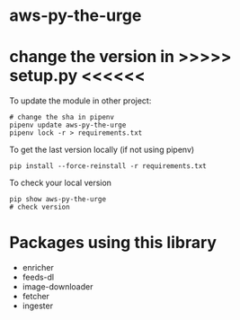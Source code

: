 aws-py-the-urge
===============

# change the version in >>>>> setup.py <<<<<<

To update the module in other project:
```
# change the sha in pipenv
pipenv update aws-py-the-urge
pipenv lock -r > requirements.txt
```

To get the last version locally (if not using pipenv)
```
pip install --force-reinstall -r requirements.txt
```

To check your local version
```
pip show aws-py-the-urge
# check version
```

# Packages using this library
- enricher 
- feeds-dl 
- image-downloader
- fetcher 
- ingester 
